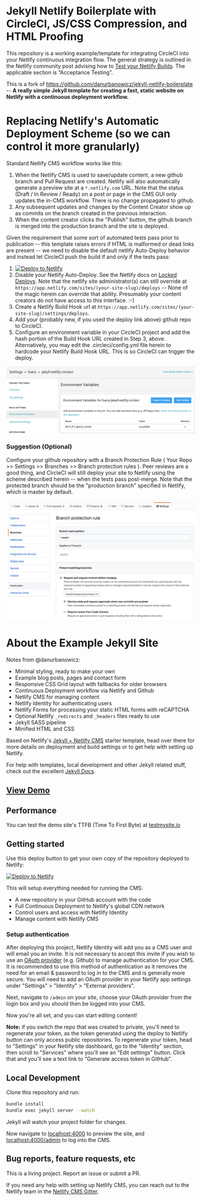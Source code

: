 # Jekyll Netlify Boilerplate with CircleCI, JS/CSS Compression, and HTML Proofing

This repository is a working example/template for integrating CircleCI into your Netlify continuous integration
flow. The general strategy is outlined in the Netlify community post advising how to
[Test your Netlify Builds](https://community.netlify.com/t/common-issue-testing-your-netlify-builds/1456). The applicable section is “Acceptance Testing”.

This is a fork of https://github.com/danurbanowicz/jekyll-netlify-boilerplate -- **A really simple Jekyll template for creating a fast, static website on Netlify with
a continuous deployment workflow.**

# Replacing Netlify's Automatic Deployment Scheme (so we can control it more granularly)

Standard Netlify CMS workflow works like this:
1. When the Netlify CMS is used to save/update content, a new github branch and Pull Request are created. Netlify will also automatically generate a preview site at a ``` *.netlify.com ``` URL. Note that the status (Draft / In Review / Ready) on a post or page in the CMS GUI only updates the in-CMS workflow. There is no change propagated to github.
2. Any subsequent updates and changes by the Content Creator show up as commits on the branch created in the previous interaction.
3. When the content creator clicks the "Publish" button, the github branch is merged into the production branch and the site is deployed.  

Given the requirement that some sort of automated tests pass prior to publication -- this template raises errors if HTML is malformed or dead links are present --
we need to disable the default netlify Auto-Deploy behavior and instead let CircleCI push the build if and only if the tests pass:
1. [![Deploy to Netlify](https://www.netlify.com/img/deploy/button.svg)](https://app.netlify.com/start/deploy?repository=https://github.com/fuery/jekyll-netlify-circleci&stack=cms)
2. Disable your Netlify Auto-Deploy. See the Netlify docs on [Locked Deploys](https://docs.netlify.com/site-deploys/manage-deploys/#locked-deploys). Note that the netlify site administrator(s) can still override at ``` https://app.netlify.com/sites/(your-site-slug)/deploys ``` -- None of the magic herein can override that ability. Presumably your content creators do not have access to this interface. :-)
3. Create a Netlify Build Hook url at ``` https://app.netlify.com/sites/(your-site-slug)/settings/deploys ```.
4. Add your (probably new, if you used the deploy link above) github repo to CircleCI.
5. Configure an environment variable in your CircleCI project and add the hash portion of the Build Hook URL created in Step 3, above. Alternatively, you may edit the .circleci/config.yml file herein to hardcode your Netlify Build Hook URL. This is so CircleCI can trigger the deploy.

![CircleCI Environement Variable](assets/screenshot-circleci-project-settings-environment-var.png)

### Suggestion (Optional)
Configure your github repository
with a Branch Protection Rule ( Your Repo >> Settings >> Branches >> Branch protection rules ). Peer reviews are a good thing, and CircleCI
will still deploy your site to Netlify using the scheme described herein -- when the tests pass post-merge.
Note that the protected branch should be the "production branch" specified in Netlify, which is master by default.

![Branch Protection Setup](assets/screenshot-github-protected-branchrule.png)

# About the Example Jekyll Site
Notes from @danurbanowicz:

* Minimal styling, ready to make your own
* Example blog posts, pages and contact form
* Responsive CSS Grid layout with fallbacks for older browsers
* Continuous Deployment workflow via Netlify and Github
* Netlify CMS for managing content
* Netlify Identity for authenticating users
* Netlify Forms for processing your static HTML forms with reCAPTCHA
* Optional Netlify `_redirects` and `_headers` files ready to use
* Jekyll SASS pipeline
* Minified HTML and CSS

Based on Netlify's [Jekyll + Netlify CMS](https://github.com/netlify-templates/jekyll-netlify-cms) starter template, head over there for more details on deployment and build settings or to get help with setting up Netlify.

For help with templates, local development and other Jekyll related stuff, check out the excellent [Jekyll Docs](https://jekyllrb.com/docs/home/).

## [View Demo](https://jekyll-netlify-circleci.netlify.com/)

## Performance

You can test the demo site's TTFB (Time To First Byte) at [testmysite.io](https://testmysite.io/5b50abe51f12b74b81dd5442/jekyll-netlify-circleci.netlify.com)

## Getting started

Use this deploy button to get your own copy of the repository deployed to Netlify:

[![Deploy to Netlify](https://www.netlify.com/img/deploy/button.svg)](https://app.netlify.com/start/deploy?repository=https://github.com/fuery/jekyll-netlify-circleci&stack=cms)

This will setup everything needed for running the CMS:

* A new repository in your GitHub account with the code
* Full Continuous Deployment to Netlify's global CDN network
* Control users and access with Netlify Identity
* Manage content with Netlify CMS

### Setup authentication

After deploying this project, Netlify Identity will add you as a CMS user and
will email you an invite. It is not necessary to accept this invite if you wish
to use an
[OAuth provider](https://www.netlify.com/docs/identity/#external-provider-login)
(e.g. Github) to manage authentication for your CMS.
It is recommended to use this method of authentication as it removes the need
for an email & password to log in to the CMS and is generally more secure. You
will need to add an OAuth provider in your Netlify app settings under
"Settings" > "Identity" > "External providers".

Next, navigate to `/admin` on your site, choose your OAuth provider from the
login box and you should then be logged into your CMS.

Now you're all set, and you can start editing content!

**Note:** if you switch the repo that was created to private, you'll need to regenerate your token,
as the token generated using the deploy to Netlify button can only access public repositories. To
regenerate your token, head to "Settings" in your Netlify site dashboard, go to the "Identity"
section, then scroll to "Services" where you'll see an "Edit settings" button. Click that and you'll
see a text link to "Generate access token in GitHub".

## Local Development

Clone this repository and run:

```bash
bundle install
bundle exec jekyll server --watch
```
Jekyll will watch your project folder for changes.

Now navigate to [localhost:4000](http://localhost:4000/) to preview the site, and
[localhost:4000/admin](http://localhost:4000/admin) to log into the CMS.

## Bug reports, feature requests, etc

This is a living project. Report an issue or submit a PR.

If you need any help with setting up Netlify CMS, you can reach out to the Netlify team in the [Netlify CMS Gitter](https://gitter.im/netlify/netlifycms).
